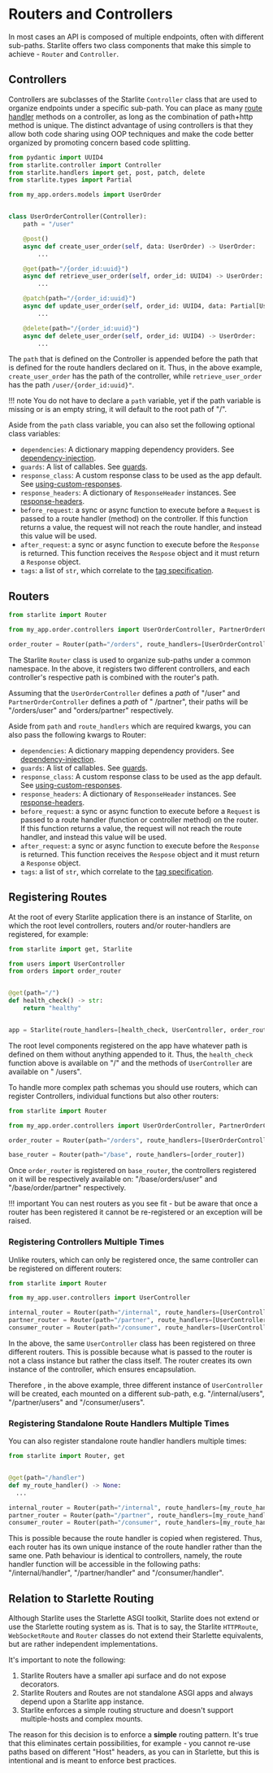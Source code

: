 # Routers and Controllers

In most cases an API is composed of multiple endpoints, often with different sub-paths. Starlite offers two class
components that make this simple to achieve - `Router` and `Controller`.

## Controllers

Controllers are subclasses of the Starlite `Controller` class that are used to organize endpoints under a specific
sub-path. You can place as many [route handler](2-route-handlers/1_http_route_handlers.md) methods on a controller, as long as the combination
of path+http method is unique. The distinct advantage of using controllers is that they allow both code sharing using
OOP techniques and make the code better organized by promoting concern based code splitting.

```python title="my_app/orders/controllers/user_order_controller.py"
from pydantic import UUID4
from starlite.controller import Controller
from starlite.handlers import get, post, patch, delete
from starlite.types import Partial

from my_app.orders.models import UserOrder


class UserOrderController(Controller):
    path = "/user"

    @post()
    async def create_user_order(self, data: UserOrder) -> UserOrder:
        ...

    @get(path="/{order_id:uuid}")
    async def retrieve_user_order(self, order_id: UUID4) -> UserOrder:
        ...

    @patch(path="/{order_id:uuid}")
    async def update_user_order(self, order_id: UUID4, data: Partial[UserOrder]) -> UserOrder:
        ...

    @delete(path="/{order_id:uuid}")
    async def delete_user_order(self, order_id: UUID4) -> UserOrder:
        ...
```

The `path` that is defined on the Controller is appended before the path that is defined for the route handlers declared
on it. Thus, in the above example, `create_user_order` has the path of the controller, while `retrieve_user_order` has
the path `/user/{order_id:uuid}"`.

<!-- prettier-ignore -->
!!! note
    You do not have to declare a `path` variable, yet if the path variable is missing or is an empty string, it
    will default to the root path of "/".

Aside from the `path` class variable, you can also set the following optional class variables:

- `dependencies`: A dictionary mapping dependency providers. See [dependency-injection](6-dependency-injection.md).
- `guards`: A list of callables. See [guards](9-guards.md).
- `response_class`: A custom response class to be used as the app default.
  See [using-custom-responses](5-responses.md#using-custom-responses).
- `response_headers`: A dictionary of `ResponseHeader` instances.
  See [response-headers](5-responses.md#response-headers).
- `before_request`: a sync or async function to execute before a `Request` is passed to a route handler (method) on the
  controller. If this function returns a value, the request will not reach the route handler, and instead this value
  will be used.
- `after_request`: a sync or async function to execute before the `Response` is returned. This function receives the
  `Respose` object and it must return a `Response` object.
- `tags`: a list of `str`, which correlate to the [tag specification](https://spec.openapis.org/oas/latest.html#tag-object).

## Routers

```python title="my_app/order/router.py"
from starlite import Router

from my_app.order.controllers import UserOrderController, PartnerOrderController

order_router = Router(path="/orders", route_handlers=[UserOrderController, PartnerOrderController])
```

The Starlite `Router` class is used to organize sub-paths under a common namespace. In the above, it registers two
different controllers, and each controller's respective path is combined with the router's path.

Assuming that the `UserOrderController` defines a _path_ of "/user" and `PartnerOrderController` defines a _path_ of "
/partner", their paths will be "/orders/user" and "orders/partner" respectively.

Aside from `path` and `route_handlers` which are required kwargs, you can also pass the following kwargs to Router:

- `dependencies`: A dictionary mapping dependency providers. See [dependency-injection](6-dependency-injection.md).
- `guards`: A list of callables. See [guards](9-guards.md).
- `response_class`: A custom response class to be used as the app default.
  See [using-custom-responses](5-responses.md#using-custom-responses).
- `response_headers`: A dictionary of `ResponseHeader` instances.
  See [response-headers](5-responses.md#response-headers).
- `before_request`: a sync or async function to execute before a `Request` is passed to a route handler (function or
  controller method) on the router. If this function returns a value, the request will not reach the route handler,
  and instead this value will be used.
- `after_request`: a sync or async function to execute before the `Response` is returned. This function receives the
  `Respose` object and it must return a `Response` object.
- `tags`: a list of `str`, which correlate to the [tag specification](https://spec.openapis.org/oas/latest.html#tag-object).

## Registering Routes

At the root of every Starlite application there is an instance of Starlite, on which the root level controllers, routers
and/or router-handlers are registered, for example:

```python title="my_app/main.py"
from starlite import get, Starlite

from users import UserController
from orders import order_router


@get(path="/")
def health_check() -> str:
    return "healthy"


app = Starlite(route_handlers=[health_check, UserController, order_router])
```

The root level components registered on the app have whatever path is defined on them without anything appended to it.
Thus, the `health_check` function above is available on "/" and the methods of `UserController` are available on "
/users".

To handle more complex path schemas you should use routers, which can register Controllers, individual functions but
also other routers:

```python title="my_app/order/router.py"
from starlite import Router

from my_app.order.controllers import UserOrderController, PartnerOrderController

order_router = Router(path="/orders", route_handlers=[UserOrderController, PartnerOrderController])

base_router = Router(path="/base", route_handlers=[order_router])
```

Once `order_router` is registered on `base_router`, the controllers registered on it will be respectively available
on: "/base/orders/user" and "/base/order/partner" respectively.

<!-- prettier-ignore -->
!!! important
    You can nest routers as you see fit - but be aware that once a router has been registered it cannot be
    re-registered or an exception will be raised.

### Registering Controllers Multiple Times

Unlike routers, which can only be registered once, the same controller can be registered on different routers:

```python title="my_app/users/router.py"
from starlite import Router

from my_app.user.controllers import UserController

internal_router = Router(path="/internal", route_handlers=[UserController])
partner_router = Router(path="/partner", route_handlers=[UserController])
consumer_router = Router(path="/consumer", route_handlers=[UserController])
```

In the above, the same `UserController` class has been registered on three different routers. This is possible because
what is passed to the router is not a class instance but rather the class itself. The router creates its own instance of
the controller, which ensures encapsulation.

Therefore , in the above example, three different instance of `UserController` will be created, each mounted on a
different sub-path, e.g. "/internal/users", "/partner/users"
and "/consumer/users".

### Registering Standalone Route Handlers Multiple Times

You can also register standalone route handler handlers multiple times:

```python title="my_app/users/router.py"
from starlite import Router, get


@get(path="/handler")
def my_route_handler() -> None:
  ...

internal_router = Router(path="/internal", route_handlers=[my_route_handler])
partner_router = Router(path="/partner", route_handlers=[my_route_handler])
consumer_router = Router(path="/consumer", route_handlers=[my_route_handler])
```

This is possible because the route handler is copied when registered. Thus, each router has its own unique instance of
the route handler rather than the same one. Path behaviour is identical to controllers, namely, the route handler
function will be accessible in the following paths: "/internal/handler", "/partner/handler" and "/consumer/handler".

## Relation to Starlette Routing

Although Starlite uses the Starlette ASGI toolkit, Starlite does not extend or use the Starlette routing system as is.
That is to say, the Starlite `HTTPRoute`, `WebSocketRoute` and `Router` classes do not extend their Starlette
equivalents, but are rather independent implementations.

It's important to note the following:

1. Starlite Routers have a smaller api surface and do not expose decorators.
2. Starlite Routers and Routes are not standalone ASGI apps and always depend upon a Starlite app instance.
3. Starlite enforces a simple routing structure and doesn't support multiple-hosts and complex mounts.

The reason for this decision is to enforce a **simple** routing pattern. It's true that this eliminates certain
possibilities, for example - you cannot re-use paths based on different "Host" headers, as you can in Starlette, but
this is intentional and is meant to enforce best practices.
